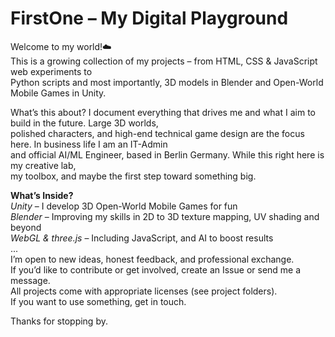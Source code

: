 # FirstOne – My Digital Playground
Welcome to my world!☁️<br />
This is a growing collection of my projects – from HTML, CSS & JavaScript web experiments to<br />
Python scripts and most importantly, 3D models in Blender and Open-World Mobile Games in Unity.

What’s this about?
I document everything that drives me and what I aim to build in the future. Large 3D worlds, <br />
polished characters, and high-end technical game design are the focus here. In business life I am an IT-Admin <br />
and official AI/ML Engineer, based in Berlin Germany. While this right here is my creative lab, <br />
my toolbox, and maybe the first step toward something big.

**What’s Inside?**<br />
*Unity* – I develop 3D Open-World Mobile Games for fun<br />
*Blender* – Improving my skills in 2D to 3D texture mapping, UV shading and beyond<br />
*WebGL & three.js* – Including JavaScript, and AI to boost results<br />
...
<br />
I’m open to new ideas, honest feedback, and professional exchange. <br />
If you’d like to contribute or get involved, create an Issue or send me a message.<br />
All projects come with appropriate licenses (see project folders). <br />
If you want to use something, get in touch.

Thanks for stopping by.
